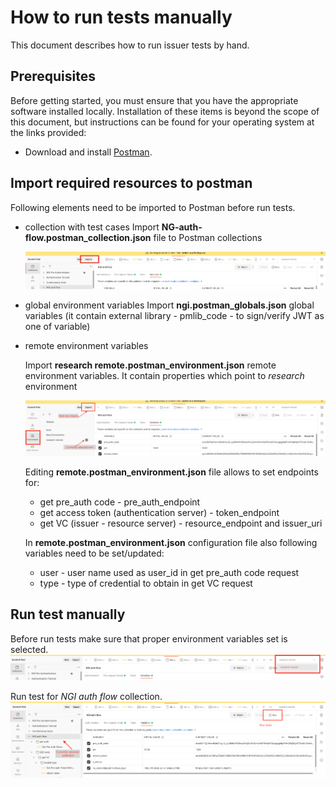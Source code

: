 # How to run tests manually

This document describes how to run issuer tests by hand.

## Prerequisites

Before getting started, you must ensure that you have the appropriate software installed locally. Installation of these items is beyond the scope of this document, but instructions can be found for your operating system at the links provided:

* Download and install [Postman](https://www.postman.com/).

## Import required resources to postman

Following elements need to be imported to Postman before run tests.

* collection with test cases
    Import **NG-auth-flow.postman_collection.json** file to Postman collections

    <img src="./resources/import-collection-button.png"/>

* global environment variables
    Import **ngi.postman_globals.json** global variables (it contain external library - pmlib_code - to sign/verify JWT as one of variable)

* remote environment variables

    Import **research remote.postman_environment.json** remote environment variables. It contain properties which point to *research* environment
    
    <img src="./resources/import-envs.png"/>

    Editing **remote.postman_environment.json** file allows to set endpoints for:
    * get pre_auth code - pre_auth_endpoint
    * get access token (authentication server) - token_endpoint
    * get VC (issuer - resource server) - resource_endpoint and issuer_uri
  
    In **remote.postman_environment.json** configuration file also following variables need to be set/updated:
    * user - user name used as user_id in get pre_auth code request 
    * type - type of credential to obtain in get VC request

## Run test manually

Before run tests make sure that proper environment variables set is selected.
<img src="./resources/select-env.png"/>

Run test for *NGI auth flow* collection.
 <img src="./resources/open-test-window.png"/>
